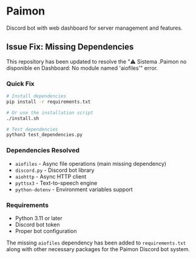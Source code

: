 # Paimon

Discord bot with web dashboard for server management and features.

## Issue Fix: Missing Dependencies

This repository has been updated to resolve the "⚠️ Sistema .Paimon no disponible en Dashboard: No module named 'aiofiles'" error.

### Quick Fix

```bash
# Install dependencies
pip install -r requirements.txt

# Or use the installation script
./install.sh

# Test dependencies
python3 test_dependencies.py
```

### Dependencies Resolved

- `aiofiles` - Async file operations (main missing dependency)
- `discord.py` - Discord bot library  
- `aiohttp` - Async HTTP client
- `pyttsx3` - Text-to-speech engine
- `python-dotenv` - Environment variables support

### Requirements

- Python 3.11 or later
- Discord bot token
- Proper bot configuration

The missing `aiofiles` dependency has been added to `requirements.txt` along with other necessary packages for the Paimon Discord bot system.